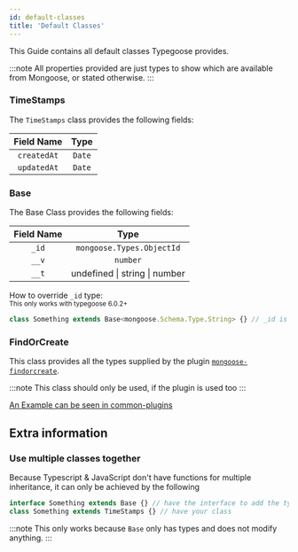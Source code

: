 ```yaml
---
id: default-classes
title: 'Default Classes'
---
```


This Guide contains all default classes Typegoose provides.

:::note
All properties provided are just types to show which are available from Mongoose, or stated otherwise.
:::

### TimeStamps

The `TimeStamps` class provides the following fields:

| Field Name  |  Type  |
| :---------: | :----: |
| `createdAt` | `Date` |
| `updatedAt` | `Date` |

### Base

The Base Class provides the following fields:

| Field Name |             Type              |
| :--------: | :---------------------------: |
|   `_id`    |   `mongoose.Types.ObjectId`   |
|   `__v`    |           `number`            |
|   `__t`    | undefined \| string \| number | <!--This has to not be a inline-block, because docusaurus does not like " | "--> |

How to override `_id` type:  
<sub>This only works with typegoose 6.0.2+</sub>

```ts
class Something extends Base<mongoose.Schema.Type.String> {} // _id is now of type "String" (from mongoose)
```

### FindOrCreate

This class provides all the types supplied by the plugin [`mongoose-findorcreate`](./integration-examples/common-plugins.mdx#mongoose-findorcreate).

:::note
This class should only be used, if the plugin is used too
:::

[An Example can be seen in common-plugins](./integration-examples/common-plugins.mdx#mongoose-findorcreate)

## Extra information

### Use multiple classes together

Because Typescript & JavaScript don't have functions for multiple inheritance, it can only be achieved by the following

```ts
interface Something extends Base {} // have the interface to add the types of "Base" to the class
class Something extends TimeStamps {} // have your class
```

:::note
This only works because `Base` only has types and does not modify anything.
:::
